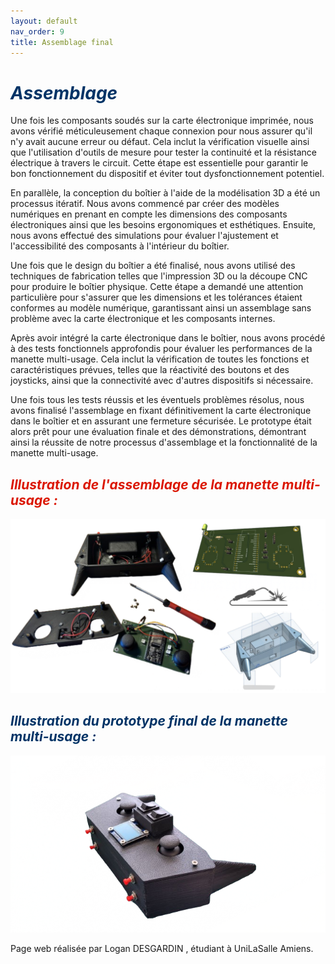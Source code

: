 ```yaml
---
layout: default
nav_order: 9
title: Assemblage final
---
```


# <span style="color:#003366">_Assemblage_</span>

Une fois les composants soudés sur la carte électronique imprimée, nous avons vérifié méticuleusement chaque connexion pour nous assurer qu'il n'y avait aucune erreur ou défaut. Cela inclut la vérification visuelle ainsi que l'utilisation d'outils de mesure pour tester la continuité et la résistance électrique à travers le circuit. Cette étape est essentielle pour garantir le bon fonctionnement du dispositif et éviter tout dysfonctionnement potentiel.

En parallèle, la conception du boîtier à l'aide de la modélisation 3D a été un processus itératif. Nous avons commencé par créer des modèles numériques en prenant en compte les dimensions des composants électroniques ainsi que les besoins ergonomiques et esthétiques. Ensuite, nous avons effectué des simulations pour évaluer l'ajustement et l'accessibilité des composants à l'intérieur du boîtier.

Une fois que le design du boîtier a été finalisé, nous avons utilisé des techniques de fabrication telles que l'impression 3D ou la découpe CNC pour produire le boîtier physique. Cette étape a demandé une attention particulière pour s'assurer que les dimensions et les tolérances étaient conformes au modèle numérique, garantissant ainsi un assemblage sans problème avec la carte électronique et les composants internes.

Après avoir intégré la carte électronique dans le boîtier, nous avons procédé à des tests fonctionnels approfondis pour évaluer les performances de la manette multi-usage. Cela inclut la vérification de toutes les fonctions et caractéristiques prévues, telles que la réactivité des boutons et des joysticks, ainsi que la connectivité avec d'autres dispositifs si nécessaire.

Une fois tous les tests réussis et les éventuels problèmes résolus, nous avons finalisé l'assemblage en fixant définitivement la carte électronique dans le boîtier et en assurant une fermeture sécurisée. Le prototype était alors prêt pour une évaluation finale et des démonstrations, démontrant ainsi la réussite de notre processus d'assemblage et la fonctionnalité de la manette multi-usage.

## <span style="color:#DB1702">_Illustration de l'assemblage de la manette multi-usage :_</span>

![Illustration assemblage](images/assemblage.png)

## <span style="color:#003366">_Illustration du prototype final de la manette multi-usage :_</span>
![Illustration assemblage](images/image5.png)


Page web réalisée par Logan DESGARDIN , étudiant à UniLaSalle Amiens.

